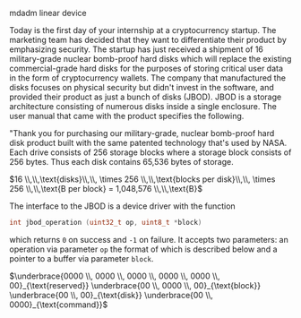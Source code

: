mdadm linear device

Today is the first day of your internship at a cryptocurrency startup. The marketing team has decided that they want to differentiate their product by emphasizing security. The startup has just received a shipment of 16 military-grade nuclear bomb-proof hard disks which will replace the existing commercial-grade hard disks for the purposes of storing critical user data in the form of cryptocurrency wallets. The company that manufactured the disks focuses on physical security but didn't invest in the software, and provided their product as just a bunch of disks (JBOD). JBOD is a storage architecture consisting of numerous disks inside a single enclosure. The user manual that came with the product specifies the following.

"Thank you for purchasing our military-grade, nuclear bomb-proof hard disk product built with the same patented technology that's used by NASA. Each drive consists of 256 storage blocks where a storage block consists of 256 bytes. Thus each disk contains 65,536 bytes of storage.

$16 \\,\\,\text{disks}\\,\\, \times 256 \\,\\,\text{blocks per disk}\\,\\, \times 256 \\,\\,\text{B per block} = 1,048,576 \\,\\,\text{B}$

The interface to the JBOD is a device driver with the function

```c
int jbod_operation (uint32_t op, uint8_t *block)
```

which returns `0` on success and `-1` on failure. It accepts two parameters: an operation via parameter `op` the format of which is described below and a pointer to a buffer via parameter `block`.

$\underbrace{0000 \\, 0000 \\, 0000 \\, 0000 \\, 0000 \\, 00}_{\text{reserved}} \underbrace{00 \\, 0000 \\, 00}_{\text{block}} \underbrace{00 \\, 00}_{\text{disk}} \underbrace{00 \\, 0000}_{\text{command}}$